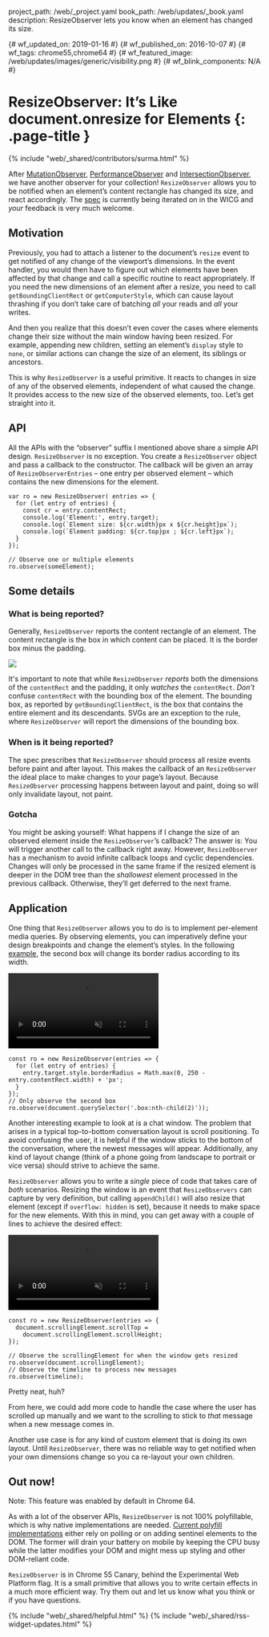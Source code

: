project_path: /web/_project.yaml
book_path: /web/updates/_book.yaml
description: ResizeObserver lets you know when an element has changed its size.

{# wf_updated_on: 2019-01-16 #}
{# wf_published_on: 2016-10-07 #}
{# wf_tags: chrome55,chrome64 #}
{# wf_featured_image: /web/updates/images/generic/visibility.png #}
{# wf_blink_components: N/A #}

# ResizeObserver: It’s Like document.onresize for Elements {: .page-title }

{% include "web/_shared/contributors/surma.html" %}

After [MutationObserver], [PerformanceObserver] and [IntersectionObserver], we
have another observer for your collection! `ResizeObserver` allows you to be
notified when an element’s content rectangle has changed its size, and react
accordingly. The [spec](https://wicg.github.io/ResizeObserver/) is currently
being iterated on in the WICG and *your* feedback is very much welcome.

## Motivation

Previously, you had to attach a listener to the document’s `resize` event to get
notified of any change of the viewport’s dimensions. In the event handler, you
would then have to figure out which elements have been affected by that change
and call a specific routine to react appropriately. If you need the new
dimensions of an element after a resize, you need to call
`getBoundingClientRect` or `getComputerStyle`, which can cause layout thrashing
if you don’t take care of batching *all* your reads and *all* your writes.

And then you realize that this doesn’t even cover the cases where elements
change their size without the main window having been resized. For example,
appending new children, setting an element’s `display` style to `none`, or
similar actions can change the size of an element, its siblings or ancestors.

This is why `ResizeObserver` is a useful primitive. It reacts to changes in
size of any of the observed elements, independent of what caused the change.
It provides access to the new size of the observed elements, too. Let’s get
straight into it.

## API

All the APIs with the “observer” suffix I mentioned above share a simple API
design. `ResizeObserver` is no exception. You create a `ResizeObserver`
object and pass a callback to the constructor. The callback will be given an
array of `ResizeObserverEntries` – one entry per observed element – which
contains the new dimensions for the element.

    var ro = new ResizeObserver( entries => {
      for (let entry of entries) {
        const cr = entry.contentRect;
        console.log('Element:', entry.target);
        console.log(`Element size: ${cr.width}px x ${cr.height}px`);
        console.log(`Element padding: ${cr.top}px ; ${cr.left}px`);
      }
    });

    // Observe one or multiple elements
    ro.observe(someElement);

## Some details

### What is being reported?

Generally, `ResizeObserver` reports the content rectangle of an element. The
content rectangle is the box in which content can be placed. It is the border
box minus the padding.

<img src="/web/updates/images/2016/10/resizeobserver/contentbox.png">

It's important to note that while `ResizeObserver` *reports* both the dimensions
of the `contentRect` and the padding, it only *watches* the `contentRect`.
*Don't* confuse `contentRect` with the bounding box of the element. The bounding
box, as reported by `getBoundingClientRect`, is the box that contains the entire
element and its descendants. SVGs are an exception to the rule, where
`ResizeObserver` will report the dimensions of the bounding box.

### When is it being reported?

The spec prescribes that `ResizeObserver` should process all resize events
before paint and after layout. This makes the callback of an `ResizeObserver`
the ideal place to make changes to your page’s layout. Because `ResizeObserver`
processing happens between layout and paint, doing so will only invalidate
layout, not paint.

### Gotcha

You might be asking yourself: What happens if I change the size of an observed
element inside the `ResizeObserver`’s callback? The answer is: You will trigger
another call to the callback right away. However, `ResizeObserver` has a
mechanism to avoid infinite callback loops and cyclic dependencies. Changes will
only be processed in the same frame if the resized element is deeper in the DOM
tree than the *shallowest* element processed in the previous callback. Otherwise,
they’ll get deferred to the next frame.

## Application

One thing that `ResizeObserver` allows you to do is to implement per-element
media queries. By observing elements, you can imperatively define your
design breakpoints and change the element’s styles. In the following
[example](https://googlechrome.github.io/samples/resizeobserver/), the second box
will change its border radius according to its width.

<video controls autoplay loop muted style="max-width: 100%">
  <source src="https://storage.googleapis.com/webfundamentals-assets/resizeobserver/elem-mq_vp8.webm" type="video/webm; codecs=vp8">
  <source src="https://storage.googleapis.com/webfundamentals-assets/resizeobserver/elem-mq_x264.mp4" type="video/mp4; codecs=h264">
</video>

    const ro = new ResizeObserver(entries => {
      for (let entry of entries) {
        entry.target.style.borderRadius = Math.max(0, 250 - entry.contentRect.width) + 'px';
      }
    });
    // Only observe the second box
    ro.observe(document.querySelector('.box:nth-child(2)'));

Another interesting example to look at is a chat window. The problem that arises
in a typical top-to-bottom conversation layout is scroll positioning. To avoid
confusing the user, it is helpful if the window sticks to the bottom of
the conversation, where the newest messages will appear. Additionally, any kind
of layout change (think of a phone going from landscape to portrait or vice
versa) should strive to achieve the same.

`ResizeObserver` allows you to write a *single* piece of code that takes care of
*both* scenarios. Resizing the window is an event that `ResizeObservers` can
capture by very definition, but calling `appendChild()` will also
resize that element (except if `overflow: hidden` is set), because it needs to
make space for the new elements. With this in mind, you can get away with a
couple of lines to achieve the desired effect:

<video controls autoplay loop muted style="max-width: 100%">
  <source src="https://storage.googleapis.com/webfundamentals-assets/resizeobserver/chat_vp8.webm" type="video/webm; codecs=vp8">
  <source src="https://storage.googleapis.com/webfundamentals-assets/resizeobserver/chat_x264.mp4" type="video/mp4; codecs=h264">
</video>

    const ro = new ResizeObserver(entries => {
      document.scrollingElement.scrollTop =
        document.scrollingElement.scrollHeight;
    });

    // Observe the scrollingElement for when the window gets resized
    ro.observe(document.scrollingElement);
    // Observe the timeline to process new messages
    ro.observe(timeline);

Pretty neat, huh?

From here, we could add more code to handle the case where the user
has scrolled up manually and we want to the scrolling to stick to *that* message
when a new message comes in.

Another use case is for any kind of custom element that is doing its own layout.
Until `ResizeObserver`, there was no reliable way to get notified when your own
dimensions change so you ca re-layout your own children.

## Out now!

Note: This feature was enabled by default in Chrome 64.

As with a lot of the observer APIs, `ResizeObserver` is not 100% polyfillable,
which is why native implementations are needed. [Current polyfill
implementations](https://github.com/WICG/ResizeObserver/issues/3) either rely on
polling or on adding sentinel elements to the DOM. The former will drain your
battery on mobile by keeping the CPU busy while the latter modifies your DOM and
might mess up styling and other DOM-reliant code.

`ResizeObserver` is in Chrome 55 Canary, behind the Experimental Web Platform
flag. It is a small primitive that allows you to write certain effects
in a much more efficient way. Try them out and let us know what you think or if
you have questions.

[MutationObserver]: /web/updates/2012/02/Detect-DOM-changes-with-Mutation-Observers
[PerformanceObserver]: /web/updates/2016/06/performance-observer
[IntersectionObserver]: /web/updates/2016/04/intersectionobserver

{% include "web/_shared/helpful.html" %}
{% include "web/_shared/rss-widget-updates.html" %}
